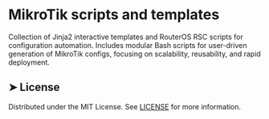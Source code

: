 # MikroTik scripts and templates
Collection of Jinja2 interactive templates and RouterOS RSC scripts for configuration automation. 
Includes modular Bash scripts for user-driven generation of MikroTik configs, 
focusing on scalability, reusability, and rapid deployment.

## ➤ License
Distributed under the MIT  License. See [LICENSE](LICENSE) for more information.